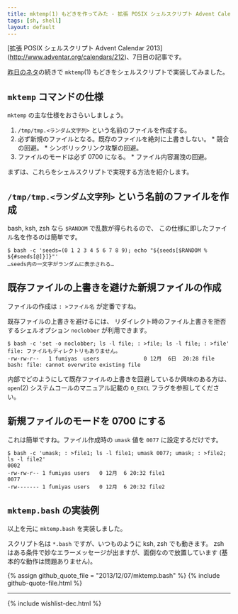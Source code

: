 ```yaml
---
title: mktemp(1) もどきを作ってみた - 拡張 POSIX シェルスクリプト Advent Calendar 2013
tags: [sh, shell]
layout: default
---
```


[拡張 POSIX シェルスクリプト Advent Calendar 2013]
(http://www.adventar.org/calendars/212)、7日目の記事です。

[昨日のネタ](/2013/12/06/tempfile.sh-advent-calendar.html)の続きで
`mktemp`(1) もどきをシェルスクリプトで実装してみました。

`mktemp` コマンドの仕様
----------------------------------------------------------------------

`mktemp` の主な仕様をおさらいしましょう。

  1. `/tmp/tmp.<ランダム文字列>` という名前のファイルを作成する。
  2. 必ず新規のファイルとなる。既存のファイルを絶対に上書きしない。
    * 競合の回避。
    * シンボリックリンク攻撃の回避。
  3. ファイルのモードは必ず 0700 になる。
    * ファイル内容漏洩の回避。

まずは、これらをシェルスクリプトで実現する方法を紹介します。

`/tmp/tmp.<ランダム文字列>` という名前のファイルを作成
----------------------------------------------------------------------

bash, ksh, zsh なら `$RANDOM` で乱数が得られるので、
この仕様に即したファイル名を作るのは簡単です。

``` console
$ bash -c 'seeds=(0 1 2 3 4 5 6 7 8 9); echo "${seeds[$RANDOM % ${#seeds[@]}]}"'
…seeds内の一文字がランダムに表示される…
```

既存ファイルの上書きを避けた新規ファイルの作成
----------------------------------------------------------------------

ファイルの作成は `: >ファイル名` が定番ですね。

既存ファイルの上書きを避けるには、
リダイレクト時のファイル上書きを拒否するシェルオプション `noclobber` が利用できます。

``` console
$ bash -c 'set -o noclobber; ls -l file; : >file; ls -l file; : >file'
file: ファイルもディレクトリもありません。
-rw-rw-r--   1 fumiyas  users              0 12月  6日  20:28 file
bash: file: cannot overwrite existing file
```

内部でどのようにして既存ファイルの上書きを回避しているか興味のある方は、
`open`(2) システムコールのマニュアル記載の `O_EXCL` フラグを参照してください。

新規ファイルのモードを 0700 にする
----------------------------------------------------------------------

これは簡単ですね。ファイル作成時の `umask` 値を `0077` に設定するだけです。

``` console
$ bash -c 'umask; : >file1; ls -l file1; umask 0077; umask; : >file2; ls -l file2'
0002
-rw-rw-r-- 1 fumiyas users   0 12月  6 20:32 file1
0077
-rw------- 1 fumiyas users   0 12月  6 20:32 file2
```

`mktemp.bash` の実装例
----------------------------------------------------------------------

以上を元に `mktemp.bash` を実装しました。

スクリプト名は `*.bash` ですが、いつものように ksh, zsh でも動きます。
zsh はある条件で妙なエラーメッセージが出ますが、面倒なので放置しています
(基本的な動作は問題ありません)。

{% assign github_quote_file = "2013/12/07/mktemp.bash" %}
{% include github-quote-file.html %}

* * *

{% include wishlist-dec.html %}

